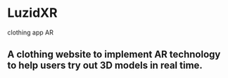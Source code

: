 # LuzidXR
clothing app AR
## A clothing website to implement AR technology to help users try out 3D models in real time.

